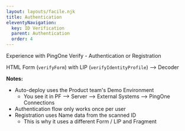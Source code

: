 ```yaml
---
layout: layouts/facile.njk
title: Authentication
eleventyNavigation:
  key: ID Verification
  parent: Authentication
  order: 4
---
```


Experience with PingOne Verify - Authentication or Registration

HTML Form (`verifyForm`) with LIP (`verifyIdentityProfile`) --> Decoder

**Notes:**
* Auto-deploy uses the Product team's Demo Environment
  * You see it in PF --> Server --> External Systems --> PingOne Connections
* Authentication flow only works once per user
* Registration uses Name data from the scanned ID
  * This is why it uses a different Form / LIP and Fragment
